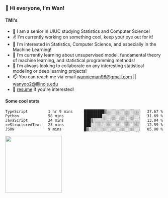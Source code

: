 <!-- ![visitor badge](https://visitor-badge.glitch.me/badge?page_id=wannieman98.visitor-badge)
 -->
### 👋 Hi everyone, I’m Wan! 

#### TMI's
- 🏫 I am a senior in UIUC studying Statistics and Computer Science!
- ✌️ I'm currently working on something cool, keep your eye out for it!
- 👀 I’m interested in Statistics, Computer Science, and especially in the Machine Learning! 
- 🌱 I’m currently learning about unsupervised model, fundamental theory of machine learning, and statistical programming methods!
- 💞️ I’m always looking to collaborate on any interesting statistical modeling or deep learning projects!
- 📫 You can reach me via email [wannieman98@gmail.com](wannieman98@gmail.com) || [wanyoo2@illinois.edu](wanyoo2@illinois.edu)
- 💼 [resume](https://drive.google.com/file/d/1aHdJ-fW59z6ZSo25-epW37TEh1vCrT-J/view?usp=sharing) if you're interested!

#### Some cool stats 

<!--START_SECTION:waka-->
```text
TypeScript         1 hr 9 mins     █████████▒░░░░░░░░░░░░░░░   37.67 % 
Python             58 mins         ████████░░░░░░░░░░░░░░░░░   31.69 % 
JavaScript         24 mins         ███▒░░░░░░░░░░░░░░░░░░░░░   13.04 % 
reStructuredText   23 mins         ███░░░░░░░░░░░░░░░░░░░░░░   12.59 % 
JSON               9 mins          █▒░░░░░░░░░░░░░░░░░░░░░░░   05.00 % 
```
<!--END_SECTION:waka-->

<img height="180em" src="https://github-readme-stats.vercel.app/api?username=wannieman98&show_icons=true&hide_border=true&&count_private=true&include_all_commits=true" />
